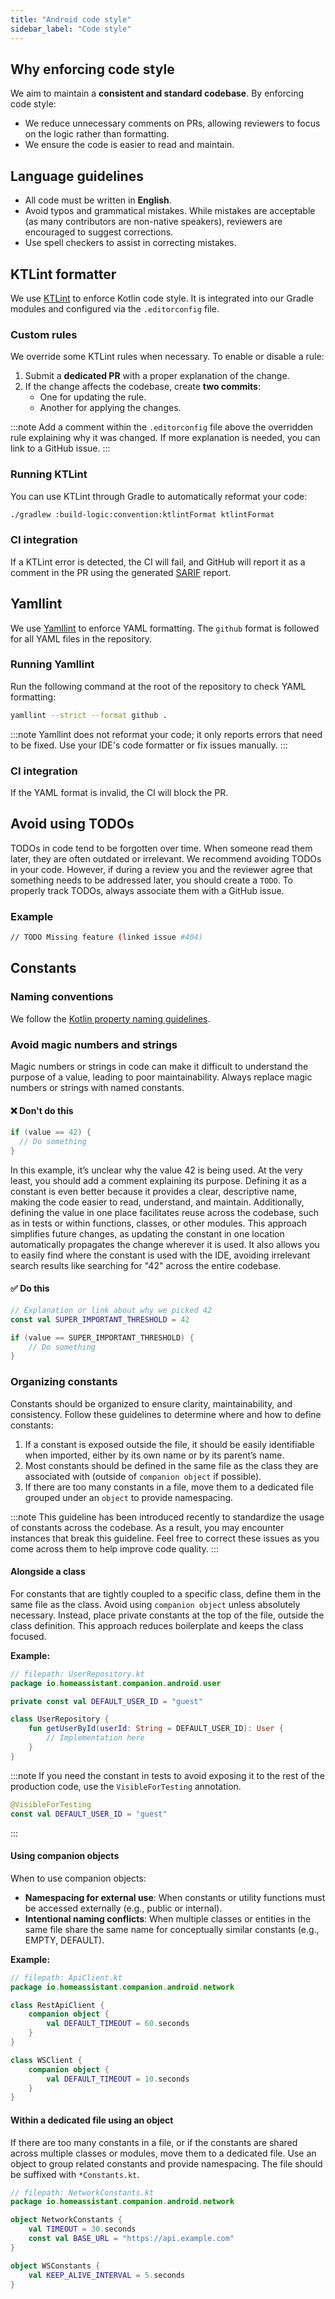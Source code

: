 ```yaml
---
title: "Android code style"
sidebar_label: "Code style"
---
```


## Why enforcing code style

We aim to maintain a **consistent and standard codebase**. By enforcing code style:

- We reduce unnecessary comments on PRs, allowing reviewers to focus on the logic rather than formatting.
- We ensure the code is easier to read and maintain.

## Language guidelines

- All code must be written in **English**.
- Avoid typos and grammatical mistakes. While mistakes are acceptable (as many contributors are non-native speakers), reviewers are encouraged to suggest corrections.
- Use spell checkers to assist in correcting mistakes.

## KTLint formatter

We use [KTLint](https://pinterest.github.io/ktlint) to enforce Kotlin code style. It is integrated into our Gradle modules and configured via the `.editorconfig` file.

### Custom rules

We override some KTLint rules when necessary. To enable or disable a rule:

  1. Submit a **dedicated PR** with a proper explanation of the change.
  2. If the change affects the codebase, create **two commits**:
     - One for updating the rule.
     - Another for applying the changes.

:::note
Add a comment within the `.editorconfig` file above the overridden rule explaining why it was changed. If more explanation is needed, you can link to a GitHub issue.
:::

### Running KTLint

You can use KTLint through Gradle to automatically reformat your code:

```bash
./gradlew :build-logic:convention:ktlintFormat ktlintFormat
```

### CI integration

If a KTLint error is detected, the CI will fail, and GitHub will report it as a comment in the PR using the generated [SARIF](/docs/android/tips/sarif_reports.md) report.

## Yamllint

We use [Yamllint](https://github.com/adrienverge/yamllint) to enforce YAML formatting. The `github` format is followed for all YAML files in the repository.

### Running Yamllint

Run the following command at the root of the repository to check YAML formatting:

```bash
yamllint --strict --format github .
```

:::note
Yamllint does not reformat your code; it only reports errors that need to be fixed. Use your IDE's code formatter or fix issues manually.
:::

### CI integration

If the YAML format is invalid, the CI will block the PR.

## Avoid using TODOs

TODOs in code tend to be forgotten over time. When someone read them later, they are often outdated or irrelevant. We recommend avoiding TODOs in your code. However, if during a review you and the reviewer agree that something needs to be addressed later, you should create a `TODO`. To properly track TODOs, always associate them with a GitHub issue.

### Example

```bash
// TODO Missing feature (linked issue #404)
```

## Constants

### Naming conventions

We follow the [Kotlin property naming guidelines](https://kotlinlang.org/docs/coding-conventions.html#property-names).

### Avoid magic numbers and strings

Magic numbers or strings in code can make it difficult to understand the purpose of a value, leading to poor maintainability. Always replace magic numbers or strings with named constants.

#### ❌ Don't do this

```kotlin
if (value == 42) {
  // Do something
}
```

In this example, it’s unclear why the value 42 is being used. At the very least, you should add a comment explaining its purpose. Defining it as a constant is even better because it provides a clear, descriptive name, making the code easier to read, understand, and maintain. Additionally, defining the value in one place facilitates reuse across the codebase, such as in tests or within functions, classes, or other modules. This approach simplifies future changes, as updating the constant in one location automatically propagates the change wherever it is used. It also allows you to easily find where the constant is used with the IDE, avoiding irrelevant search results like searching for "42" across the entire codebase.

#### ✅ Do this

```kotlin
// Explanation or link about why we picked 42
const val SUPER_IMPORTANT_THRESHOLD = 42

if (value == SUPER_IMPORTANT_THRESHOLD) {
    // Do something
}
```

### Organizing constants

Constants should be organized to ensure clarity, maintainability, and consistency. Follow these guidelines to determine where and how to define constants:

1. If a constant is exposed outside the file, it should be easily identifiable when imported, either by its own name or by its parent’s name.
2. Most constants should be defined in the same file as the class they are associated with (outside of `companion object` if possible).
3. If there are too many constants in a file, move them to a dedicated file grouped under an `object` to provide namespacing.

:::note
This guideline has been introduced recently to standardize the usage of constants across the codebase. As a result, you may encounter instances that break this guideline. Feel free to correct these issues as you come across them to help improve code quality.
:::

#### Alongside a class

For constants that are tightly coupled to a specific class, define them in the same file as the class. Avoid using `companion object` unless absolutely necessary. Instead, place private constants at the top of the file, outside the class definition. This approach reduces boilerplate and keeps the class focused.

**Example:**

```kotlin
// filepath: UserRepository.kt
package io.homeassistant.companion.android.user

private const val DEFAULT_USER_ID = "guest"

class UserRepository {
    fun getUserById(userId: String = DEFAULT_USER_ID): User {
        // Implementation here
    }
}
```

:::note
If you need the constant in tests to avoid exposing it to the rest of the production code, use the `VisibleForTesting` annotation.

```kotlin
@VisibleForTesting
const val DEFAULT_USER_ID = "guest"
```

:::

#### Using companion objects

When to use companion objects:

- **Namespacing for external use**: When constants or utility functions must be accessed externally (e.g., public or internal).
- **Intentional naming conflicts**: When multiple classes or entities in the same file share the same name for conceptually similar constants (e.g., EMPTY, DEFAULT).

**Example:**

```kotlin
// filepath: ApiClient.kt
package io.homeassistant.companion.android.network

class RestApiClient {
    companion object {
        val DEFAULT_TIMEOUT = 60.seconds
    }
}

class WSClient {
    companion object {
        val DEFAULT_TIMEOUT = 10.seconds
    }
}
```

#### Within a dedicated file using an object

If there are too many constants in a file, or if the constants are shared across multiple classes or modules, move them to a dedicated file. Use an object to group related constants and provide namespacing. The file should be suffixed with `*Constants.kt`.

```kotlin
// filepath: NetworkConstants.kt
package io.homeassistant.companion.android.network

object NetworkConstants {
    val TIMEOUT = 30.seconds
    const val BASE_URL = "https://api.example.com"
}

object WSConstants {
    val KEEP_ALIVE_INTERVAL = 5.seconds
}
```
